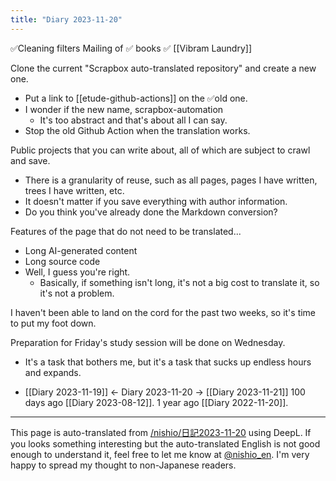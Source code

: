 ```yaml
---
title: "Diary 2023-11-20"
---
```



✅Cleaning filters
Mailing of ✅ books
✅ [[Vibram Laundry]]

Clone the current "Scrapbox auto-translated repository" and create a new one.
- Put a link to [[etude-github-actions]] on the ✅old one.
- I wonder if the new name, scrapbox-automation
    - It's too abstract and that's about all I can say.
- Stop the old Github Action when the translation works.

Public projects that you can write about, all of which are subject to crawl and save.
- There is a granularity of reuse, such as all pages, pages I have written, trees I have written, etc.
- It doesn't matter if you save everything with author information.
- Do you think you've already done the Markdown conversion?

Features of the page that do not need to be translated...
- Long AI-generated content
- Long source code
- Well, I guess you're right.
    - Basically, if something isn't long, it's not a big cost to translate it, so it's not a problem.

I haven't been able to land on the cord for the past two weeks, so it's time to put my foot down.

Preparation for Friday's study session will be done on Wednesday.
- It's a task that bothers me, but it's a task that sucks up endless hours and expands.

- [[Diary 2023-11-19]] ← Diary 2023-11-20 → [[Diary 2023-11-21]]
100 days ago [[Diary 2023-08-12]].
1 year ago [[Diary 2022-11-20]].
---
This page is auto-translated from [/nishio/日記2023-11-20](https://scrapbox.io/nishio/日記2023-11-20) using DeepL. If you looks something interesting but the auto-translated English is not good enough to understand it, feel free to let me know at [@nishio_en](https://twitter.com/nishio_en). I'm very happy to spread my thought to non-Japanese readers.